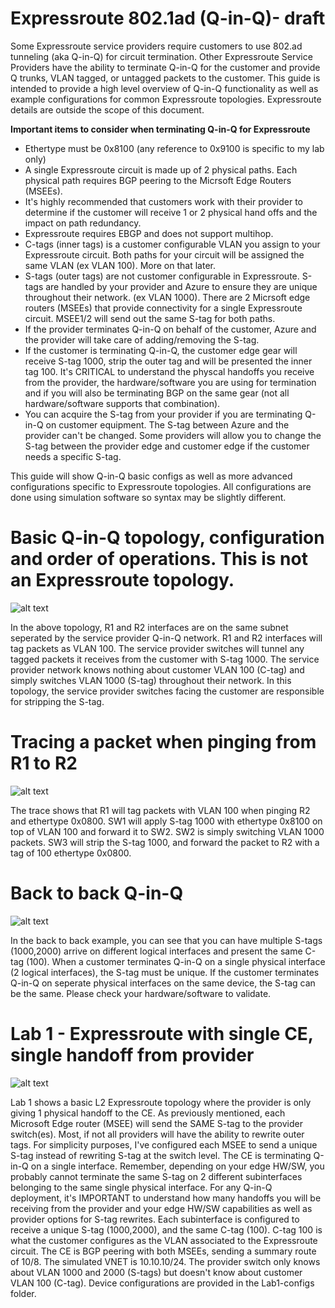# Expressroute 802.1ad (Q-in-Q)- draft
Some Expressroute service providers require customers to use 802.ad tunneling (aka Q-in-Q) for circuit termination. Other Expressroute Service Providers have the ability to terminate Q-in-Q for the customer and provide Q trunks, VLAN tagged, or untagged packets to the customer. This guide is intended to provide a high level overview of Q-in-Q functionality as well as example configurations for common Expressroute topologies. Expressroute details are outside the scope of this document. 

**Important items to consider when terminating Q-in-Q for Expressroute**

- Ethertype must be 0x8100 (any reference to 0x9100 is specific to my lab only)
- A single Expressroute circuit is made up of 2 physical paths. Each physical path requires BGP peering to the Micrsoft Edge Routers (MSEEs).
- It's highly recommended that customers work with their provider to determine if the customer will receive 1 or 2 physical hand offs and the impact on path redundancy.
- Expressroute requires EBGP and does not support multihop.
- C-tags (inner tags) is a customer configurable VLAN you assign to your Expressroute circuit. Both paths for your circuit will be assigned the same VLAN (ex VLAN 100). More on that later.
- S-tags (outer tags) are not customer configurable in Expressroute. S-tags are handled by your provider and Azure to ensure they are unique throughout their network. (ex VLAN 1000). There are 2 Micrsoft edge routers (MSEEs) that provide connectivity for a single Expressroute circuit. MSEE1/2 will send out the same S-tag for both paths.
- If the provider terminates Q-in-Q on behalf of the customer, Azure and the provider will take care of adding/removing the S-tag.
- If the customer is terminating Q-in-Q, the customer edge gear will receive S-tag 1000, strip the outer tag and will be presented the inner tag 100. It's CRITICAL to understand the physcal handoffs you receive from the provider, the hardware/software you are using for termination and if you will also be terminating BGP on the same gear (not all hardware/software supports that combination). 
- You can acquire the S-tag from your provider if you are terminating Q-in-Q on customer equipment. The S-tag between Azure and the provider can't be changed. Some providers will allow you to change the S-tag between the provider edge and customer edge if the customer needs a specific S-tag.


This guide will show Q-in-Q basic configs as well as more advanced configurations specific to Expressroute topologies. All configurations are done using simulation software so syntax may be slightly different. 

# Basic Q-in-Q topology, configuration and order of operations. This is not an Expressroute topology.
![alt text](https://github.com/jwrightazure/lab/blob/master/Expressroute-Q-in-Q/basics.png)

In the above topology, R1 and R2 interfaces are on the same subnet seperated by the service provider Q-in-Q network. R1 and R2 interfaces will tag packets as VLAN 100. The service provider switches will tunnel any tagged packets it receives from the customer with S-tag 1000. The service provider network knows nothing about customer VLAN 100 (C-tag) and simply switches VLAN 1000 (S-tag) throughout their network. In this topology, the service provider switches facing the customer are responsible for stripping the S-tag.

# Tracing a packet when pinging from R1 to R2
![alt text](https://github.com/jwrightazure/lab/blob/master/Expressroute-Q-in-Q/packet-capture-summary.PNG)

The trace shows that R1 will tag packets with VLAN 100 when pinging R2 and ethertype 0x0800. SW1 will apply S-tag 1000 with ethertype 0x8100 on top of VLAN 100 and forward it to SW2. SW2 is simply switching VLAN 1000 packets. SW3 will strip the S-tag 1000, and forward the packet to R2 with a tag of 100 ethertype 0x0800.

# Back to back Q-in-Q 
![alt text](https://github.com/jwrightazure/lab/blob/master/Expressroute-Q-in-Q/q-in-q-b2b.PNG)

In the back to back example, you can see that you can have multiple S-tags (1000,2000) arrive on different logical interfaces and present the same C-tag (100).  When a customer terminates Q-in-Q on a single physical interface (2 logical interfaces), the S-tag must be unique. If the customer terminates Q-in-Q on seperate physical interfaces on the same device, the S-tag can be the same. Please check your hardware/software to validate.

# Lab 1 - Expressroute with single CE, single handoff from provider
![alt text](https://github.com/jwrightazure/lab/blob/master/Expressroute-Q-in-Q/Lab1-configs/lab1-topo.png)

Lab 1 shows a basic L2 Expressroute topology where the provider is only giving 1 physical handoff to the CE. As previously mentioned, each Microsoft Edge router (MSEE) will send the SAME S-tag to the provider switch(es). Most, if not all providers will have the ability to rewrite outer tags. For simplicity purposes, I've configured each MSEE to send a unique S-tag instead of rewriting S-tag at the switch level. The CE is terminating Q-in-Q on a single interface. Remember, depending on your edge HW/SW, you probably cannot terminate the same S-tag on 2 different subinterfaces belonging to the same single physical interface. For any Q-in-Q deployment, it's IMPORTANT to understand how many handoffs you will be receiving from the provider and your edge HW/SW capabilities as well as provider options for S-tag rewrites. Each subinterface is configured to receive a unique S-tag (1000,2000), and the same C-tag (100). C-tag 100 is what the customer configures as the VLAN associated to the Expressroute circuit. The CE is BGP peering with both MSEEs, sending a summary route of 10/8. The simulated VNET is 10.10.10/24. The provider switch only knows about VLAN 1000 and 2000 (S-tags) but doesn't know about customer VLAN 100 (C-tag). Device configurations are provided in the Lab1-configs folder.
